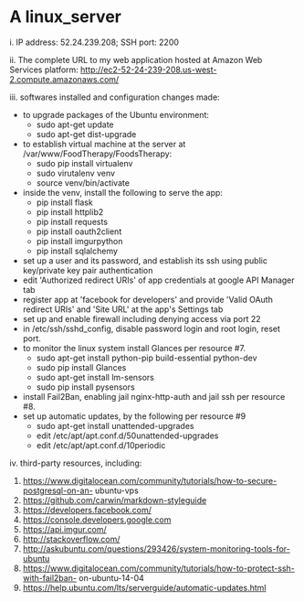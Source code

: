 # A linux_server
i. IP address: 52.24.239.208; SSH port: 2200

ii. The complete URL to my web application hosted at Amazon Web Services platform:
http://ec2-52-24-239-208.us-west-2.compute.amazonaws.com/

iii. softwares installed and configuration changes made:
  - to upgrade packages of the Ubuntu environment:
    - sudo apt-get update
    - sudo apt-get dist-upgrade
  - to establish virtual machine at the server at /var/www/FoodTherapy/FoodsTherapy:
    - sudo pip install virtualenv
    - sudo virutalenv venv
    - source venv/bin/activate
  - inside the venv, install the following to serve the app:
    - pip install flask
    - pip install httplib2
    - pip install requests
    - pip install oauth2client
    - pip install imgurpython
    - pip install sqlalchemy
  - set up a user and its password, and establish its ssh using public key/private key
    pair authentication
  - edit 'Authorized redirect URIs' of app credentials at google API Manager tab
  - register app at 'facebook for developers' and provide 'Valid OAuth redirect
    URIs' and 'Site URL' at the app's Settings tab
  - set up and enable firewall including denying access via port 22
  - in /etc/ssh/sshd_config, disable password login and root login, reset port.
  - to monitor the linux system install Glances per resource #7.
    - sudo apt-get install python-pip build-essential python-dev
    - sudo pip install Glances
    - sudo apt-get install lm-sensors
    - sudo pip install pysensors
  - install Fail2Ban, enabling jail nginx-http-auth and jail ssh per resource #8.
  - set up automatic updates, by the following per resource #9
    - sudo apt-get install unattended-upgrades
    - edit /etc/apt/apt.conf.d/50unattended-upgrades
    - edit /etc/apt/apt.conf.d/10periodic

iv. third-party resources, including:
  1. https://www.digitalocean.com/community/tutorials/how-to-secure-postgresql-on-an-
     ubuntu-vps
  2. https://github.com/carwin/markdown-styleguide
  3. https://developers.facebook.com/
  4. https://console.developers.google.com
  5. https://api.imgur.com/
  6. http://stackoverflow.com/
  7. http://askubuntu.com/questions/293426/system-monitoring-tools-for-ubuntu
  8. https://www.digitalocean.com/community/tutorials/how-to-protect-ssh-with-fail2ban-
     on-ubuntu-14-04
  9. https://help.ubuntu.com/lts/serverguide/automatic-updates.html
